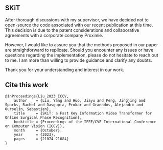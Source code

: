 ## SKiT
After thorough discussions with my supervisor, we have decided not to open-source the code associated with our recent publication at this time. This decision is due to the patent considerations and collaborative agreements with a corporate company Proximie.

However, I would like to assure you that the methods proposed in our paper are straightforward to replicate. Should you encounter any issues or have questions regarding the implementation, please do not hesitate to reach out to me. I am more than willing to provide guidance and clarify any doubts.

Thank you for your understanding and interest in our work.
## Cite this work
```
@InProceedings{Liu_2023_ICCV,
    author    = {Liu, Yang and Huo, Jiayu and Peng, Jingjing and Sparks, Rachel and Dasgupta, Prokar and Granados, Alejandro and Ourselin, Sebastien},
    title     = {SKiT: a Fast Key Information Video Transformer for Online Surgical Phase Recognition},
    booktitle = {Proceedings of the IEEE/CVF International Conference on Computer Vision (ICCV)},
    month     = {October},
    year      = {2023},
    pages     = {21074-21084}
}
```
